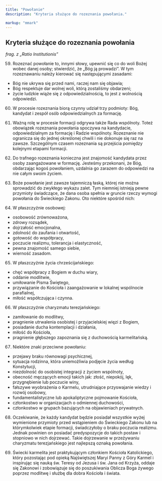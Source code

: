 ```yaml
---
title: "Powołanie"
description: "Kryteria służące do rozeznania powołania."

markup: "mmark"
---
```


## Kryteria służące do rozeznania powołania

_frag. z „Ratio Institutionis”_

59. Rozeznać powołanie to, innymi słowy, upewnić się co do woli Bożej wobec danej osoby; stwierdzić, że „Bóg ją prowadzi”. W tym rozeznawaniu należy kierować się następującymi zasadami:
  - Bóg nie ukrywa się przed nami, raczej nam się objawia;
  - Bóg respektuje dar wolnej woli, którą zostaliśmy obdarzeni;
  - życie ludzkie wiąże się z odpowiedzialnością, to jest z wolnością odpowiedzi.

60. W procesie rozeznania biorą czynny udział trzy podmioty: Bóg, kandydat i zespół osób odpowiedzialnych za formację.

61. Ważną rolę w procesie formacji odgrywa także Rada wspólnoty. Toteż obowiązek rozeznania powołania spoczywa na kandydacie, odpowiedzialnym za formację i Radzie wspólnoty. Rozeznanie nie ogranicza się do jednej określonej chwili i nie dokonuje się raz na zawsze. Szczególnym czasem rozeznania są przejścia pomiędzy kolejnymi etapami formacji.

62. Do trafnego rozeznania konieczna jest znajomość kandydata przez osoby zaangażowane w formację. Jesteśmy przekonani, że Bóg, obdarzając kogoś powołaniem, uzdalnia go zarazem do odpowiedzi na nie całym swoim życiem.

63. Boże powołanie jest zawsze tajemniczą łaską, której nie można sprowadzić do zwykłego wykazu zalet. Tym niemniej istnieją pewne przymioty świadczące, że dana osoba spełnia w gruncie rzeczy wymogi powołania do Świeckiego Zakonu. Oto niektóre spośród nich:

64. W płaszczyźnie osobowej:
  - osobowość zrównoważona,
  - zdrowy rozsądek,
  - dojrzałość emocjonalna,
  - zdolność do zaufania i otwartość,
  - gotowość do współpracy,
  - poczucie realizmu, tolerancja i elastyczność,
  - pewna znajomość samego siebie,
  - wierność zasadom.

65. W płaszczyźnie życia chrześcijańskiego:
  - chęć współpracy z Bogiem w duchu wiary,
  - oddanie modlitwie,
  - umiłowanie Pisma Świętego,
  - przywiązanie do Kościoła i zaangażowanie w lokalnej wspólnocie parafialnej,
  - miłość współczująca i czynna.

66. W płaszczyźnie charyzmatu terezjańskiego:
  - zamiłowanie do modlitwy,
  - pragnienie utrwalenia osobistej i przyjacielskiej więzi z Bogiem,
  - posiadanie ducha kontemplacji i działania,
  - miłość do Kościoła,
  - pragnienie głębszego zapoznania się z duchowością karmelitańską.

67. Niektóre znaki przeciwne powołaniu:
  - przejawy braku równowagi psychicznej,
  - sytuacja rodzinna, która uniemożliwia podjęcie życia według Konstytucji,
  - niezdolność do osobistej integracji z życiem wspólnoty,
  - obecność męczących emocji takich jak: złość, niepokój, lęk, przygnębienie lub poczucie winy,
  - fałszywe wyobrażenia o Karmelu, utrudniające przyswajanie wiedzy i rozwój osobowy,
  - fundamentalistyczne lub apokaliptyczne pojmowanie Kościoła,
  - członkostwo w organizacjach o odmiennej duchowości,
  - członkostwo w grupach bazujących na objawieniach prywatnych.

68. Oczekiwanie, że każdy kandydat będzie posiadał wszystkie wyżej wymienione przymioty przed wstąpieniem do Świeckiego Zakonu lub na którymkolwiek etapie formacji, świadczyłoby o braku poczucia realizmu. Jednak powinien on posiadać predyspozycje do takich postaw i stopniowo w nich dojrzewać. Takie dojrzewanie w przeżywaniu charyzmatu terezjańskiego jest najlepszą oznaką powołania.

69. Świecki karmelita jest praktykującym członkiem Kościoła Katolickiego, który pozostając pod opieką Najświętszej Maryi Panny z Góry Karmel i inspirując się nauką św. Teresy od Jezusa i św. Jana od Krzyża, oddaje się Zakonowi i zobowiązuje się do poszukiwania Oblicza Boga żywego poprzez modlitwę i służbę dla dobra Kościoła i świata.
